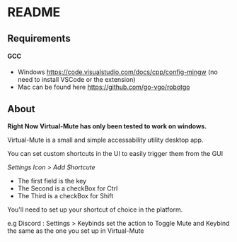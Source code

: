 # README

## Requirements

#### GCC
    
- Windows https://code.visualstudio.com/docs/cpp/config-mingw (no need to install VSCode or the extension)
- Mac can be found here https://github.com/go-vgo/robotgo


## About

**Right Now Virtual-Mute has only been tested to work on windows.**

Virtual-Mute is a small and simple accessability utility desktop app.

You can set custom shortcuts in the UI to easily trigger them from the GUI

*Settings Icon > Add Shortcute*

 - The first field is the key
 - The Second is a checkBox for Ctrl 
 - The Third is a checkBox for Shift 

You'll need to set up your shortcut of choice in the platform.

e.g Discord : Settings > Keybinds set the action to Toggle Mute and Keybind the same as the one you set up in Virtual-Mute



